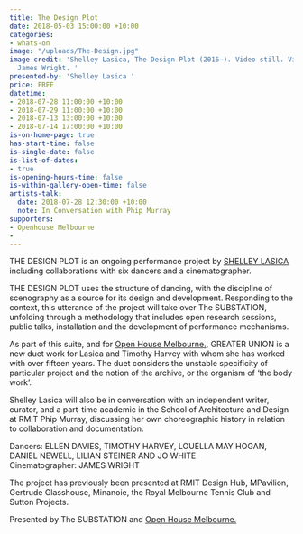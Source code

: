 ```yaml
---
title: The Design Plot
date: 2018-05-03 15:00:00 +10:00
categories:
- whats-on
image: "/uploads/The-Design.jpg"
image-credit: 'Shelley Lasica, The Design Plot (2016–). Video still. Videography by
  James Wright. '
presented-by: 'Shelley Lasica '
price: FREE
datetime:
- 2018-07-28 11:00:00 +10:00
- 2018-07-29 11:00:00 +10:00
- 2018-07-13 13:00:00 +10:00
- 2018-07-14 17:00:00 +10:00
is-on-home-page: true
has-start-time: false
is-single-date: false
is-list-of-dates:
- true
is-opening-hours-time: false
is-within-gallery-open-time: false
artists-talk:
  date: 2018-07-28 12:30:00 +10:00
  note: In Conversation with Phip Murray
supporters:
- Openhouse Melbourne
- 
---
```


THE DESIGN PLOT is an ongoing performance project by [SHELLEY LASICA](http://shelleylasica.com/) including collaborations with six dancers and a cinematographer.

THE DESIGN PLOT uses the structure of dancing, with the discipline of scenography as a source for its design and development. Responding to the context, this utterance of the project will take over The SUBSTATION, unfolding through a methodology that includes open research sessions, public talks, installation and the development of performance mechanisms.

As part of this suite, and for [Open House Melbourne.](https://www.openhousemelbourne.org/), GREATER UNION is a new duet work for Lasica and Timothy Harvey with whom she has worked with over fifteen years. The duet considers the unstable specificity of particular project and the notion of the archive, or the organism of ‘the body work’. 

Shelley Lasica will also be in conversation with an independent writer, curator, and a part-time academic in the School of Architecture and Design at RMIT Phip Murray, discussing her own choreographic history in relation to collaboration and documentation.

Dancers: ELLEN DAVIES, TIMOTHY HARVEY, LOUELLA MAY HOGAN, DANIEL NEWELL, LILIAN STEINER AND JO WHITE <br>
Cinematographer: JAMES WRIGHT

The project has previously been presented at RMIT Design Hub, MPavilion, Gertrude Glasshouse, Minanoie, the Royal Melbourne Tennis Club and Sutton Projects.

Presented by The SUBSTATION and [Open House Melbourne.](https://www.openhousemelbourne.org/) 